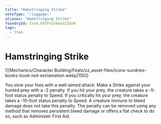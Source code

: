 ```yaml
---
title: "Hamstringing Strike"
noteType: ":luggage:"
aliases: "Hamstringing Strike"
foundryId: Item.6BTPvSX4wSa2ZDsM
tags:
  - Item
---
```


# Hamstringing Strike
![[Mechanics/Character Building/Feats/zz_asset-files/icons-sundries-books-book-red-exclamation.webp|150]]

You slow your foes with a well-aimed attack. Make a Strike against your hunted prey with a -2 penalty. If you hit your prey, the creature takes a -5-foot status penalty to Speed. If you critically hit your prey, the creature takes a -10-foot status penalty to Speed. A creature immune to bleed damage does not take this penalty. The penalty can be removed using any method that removes persistent bleed damage or offers a flat check to do so, such as Administer First Aid.


